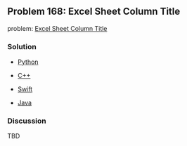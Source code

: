 ## Problem 168: Excel Sheet Column Title

problem: [Excel Sheet Column Title](https://leetcode.com/problems/excel-sheet-column-title/)

### Solution

- [Python](../python/problem168.py)

- [C++](../cpp/problem168.cpp)

- [Swift](../swift/problem168.swift)

- [Java](../java/problem168.java)

### Discussion

TBD

